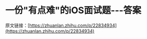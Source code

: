 # 一份"有点难"的iOS面试题---答案

原文链接：[https://zhuanlan.zhihu.com/p/22834934](https://zhuanlan.zhihu.com/p/22834934)  
